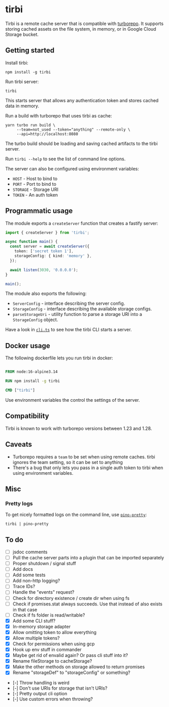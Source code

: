 # tirbi

Tirbi is a remote cache server that is compatible with
[turborepo](https://turborepo.org). It supports storing cached assets on the
file system, in memory, or in Google Cloud Storage bucket.

## Getting started

Install tirbi:

```shell
npm install -g tirbi
```

Run tirbi server:

```shell
tirbi
```

This starts server that allows any authentication token and stores cached data
in memory.

Run a build with turborepo that uses tirbi as cache:

```shell
yarn turbo run build \
     --team=not_used --token="anything" --remote-only \
     --api=http://localhost:8080
```

The turbo build should be loading and saving cached artifacts to the tirbi
server.

Run `tirbi --help` to see the list of command line options.

The server can also be configured using environment variables:

- `HOST` - Host to bind to
- `PORT` - Port to bind to
- `STORAGE` - Storage URI
- `TOKEN` - An auth token

## Programmatic usage

The module exports a `createServer` function that creates a fastify server:

```typescript
import { createServer } from 'tirbi';

async function main() {
  const server = await createServer({
    token: ['secret token 1'],
    storageConfig: { kind: 'memory' },
  });

  await listen(3030, '0.0.0.0');
}

main();
```

The module also exports the following:

- `ServerConfig` - interface describing the server config.
- `StorageConfig` - interface describing the available storage configs.
- `parseStorageUri` - utility function to parse a storage URI into a
  `StorageConfig` object.

Have a look in [`cli.ts`](./src/cli.ts) to see how the tirbi CLI starts a
server.

## Docker usage

The following dockerfile lets you run tirbi in docker:

```dockerfile

FROM node:16-alpine3.14

RUN npm install -g tirbi

CMD ["tirbi"]
```

Use environment variables the control the settings of the server.

## Compatibility

Tirbi is known to work with turborepo versions between 1.23 and 1.28.

## Caveats

- Turborepo requires a `team` to be set when using remote caches. tirbi ignores
  the team setting, so it can be set to anything
- There's a bug that only lets you pass in a single auth token to tirbi when
  using environment variables.

## Misc

### Pretty logs

To get nicely formatted logs on the command line, use
[`pino-pretty`](https://github.com/pinojs/pino-pretty):

```shell
tirbi | pino-pretty
```

## To do

- [ ] jsdoc comments
- [ ] Pull the cache server parts into a plugin that can be imported separately
- [ ] Proper shutdown / signal stuff
- [ ] Add docs
- [ ] Add some tests
- [ ] Add non-http logging?
- [ ] Trace IDs?
- [ ] Handle the "events" request?
- [ ] Check for directory existence / create dir when using fs
- [ ] Check if promises.stat always succeeds. Use that instead of also exists in
      that case
- [ ] Check if fs folder is read/writable?
- [x] Add some CLI stuff?
- [x] In-memory storage adapter
- [x] Allow omitting token to allow everything
- [x] Allow multiple tokens?
- [x] Check for permissions when using gcp
- [x] Hook up env stuff in commander
- [x] Maybe get rid of envalid again? Or pass cli stuff into it?
- [x] Rename fileStorage to cacheStorage?
- [x] Make the other methods on storage allowed to return promises
- [x] Rename "storageDef" to "storageConfig" or something?
- [-] Throw handling is weird
- [-] Don't use URIs for storage that isn't URIs?
- [-] Pretty output cli option
- [-] Use custom errors when throwing?

